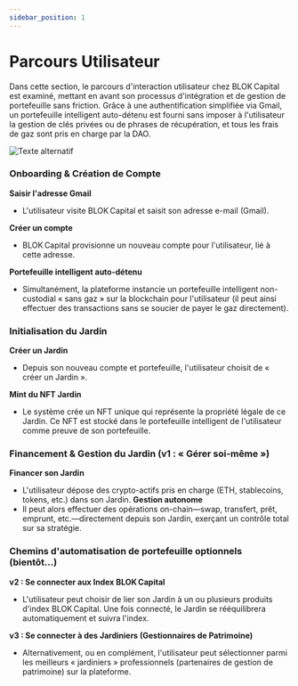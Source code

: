```yaml
---
sidebar_position: 1
---
```


# Parcours Utilisateur

Dans cette section, le parcours d'interaction utilisateur chez BLOK Capital est examiné, mettant en avant son processus d'intégration et de gestion de portefeuille sans friction. Grâce à une authentification simplifiée via Gmail, un portefeuille intelligent auto-détenu est fourni sans imposer à l'utilisateur la gestion de clés privées ou de phrases de récupération, et tous les frais de gaz sont pris en charge par la DAO.

![Texte alternatif](/img/userflow2.png)

### Onboarding & Création de Compte
**Saisir l'adresse Gmail**
 - L'utilisateur visite BLOK Capital et saisit son adresse e-mail (Gmail).

**Créer un compte**
 - BLOK Capital provisionne un nouveau compte pour l'utilisateur, lié à cette adresse.

**Portefeuille intelligent auto-détenu**
 - Simultanément, la plateforme instancie un portefeuille intelligent non-custodial « sans gaz » sur la blockchain pour l'utilisateur (il peut ainsi effectuer des transactions sans se soucier de payer le gaz directement).

### Initialisation du Jardin
**Créer un Jardin**
 - Depuis son nouveau compte et portefeuille, l'utilisateur choisit de « créer un Jardin ».

**Mint du NFT Jardin**
 - Le système crée un NFT unique qui représente la propriété légale de ce Jardin. Ce NFT est stocké dans le portefeuille intelligent de l'utilisateur comme preuve de son portefeuille.

### Financement & Gestion du Jardin (v1 : « Gérer soi-même »)
**Financer son Jardin**
 - L'utilisateur dépose des crypto-actifs pris en charge (ETH, stablecoins, tokens, etc.) dans son Jardin.
**Gestion autonome**
 - Il peut alors effectuer des opérations on-chain—swap, transfert, prêt, emprunt, etc.—directement depuis son Jardin, exerçant un contrôle total sur sa stratégie.

### Chemins d'automatisation de portefeuille optionnels (bientôt...)
**v2 : Se connecter aux Index BLOK Capital**
 - L'utilisateur peut choisir de lier son Jardin à un ou plusieurs produits d'index BLOK Capital. Une fois connecté, le Jardin se rééquilibrera automatiquement et suivra l'index.

**v3 : Se connecter à des Jardiniers (Gestionnaires de Patrimoine)**
 - Alternativement, ou en complément, l'utilisateur peut sélectionner parmi les meilleurs « jardiniers » professionnels (partenaires de gestion de patrimoine) sur la plateforme. 